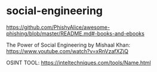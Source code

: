 # social-engineering

https://github.com/PhishyAlice/awesome-phishing/blob/master/README.md#-books-and-ebooks

The Power of Social Engineering by Mishaal Khan:
https://www.youtube.com/watch?v=xRnVzafXZjQ

OSINT TOOL: https://inteltechniques.com/tools/Name.html
